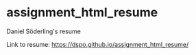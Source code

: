 # assignment_html_resume
Daniel Söderling's resume

Link to resume: https://dspo.github.io/assignment_html_resume/
